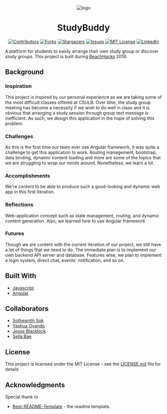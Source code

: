 <!-- Readme Start here -->

<!-- Load logo from readme/logo.jpg -->
<div align="center">
  <img src="readme/logo.jpg" alt="logo" />
</div>


<!-- Title -->
<h1 align="center" style="border: none">
StudyBuddy
</h1>


<!-- Shield IO - very nice icons -->
<div align="center">

[![Contributors][contributors_shield]][contributors_url]
[![Forks][forks_shield]][forks_url]
[![Stargazers][stars_shield]][stars_url]
[![Issues][issues_shield]][issues_url]
[![MIT License][license_shield]][license_url]
[![LinkedIn][linkedin_shield]][linkedin_url]

</div>


<!-- Description -->
A platform for students to easily arrange their own study group or discover study groups. This project is built during [BeachHacks] 2019.

## Background
### Inspiration
This project is inspired by our personal experience as we are taking some of the most difficult classes offered at CSULB. Over time, the study group meeting has become a necessity if we wish to do well in class and it is obvious that arranging a study session through group text message is inefficient. As such, we design this application in the hope of solving this problem.

### Challenges
As this is the first time our team ever use Angular framework, it was quite a challenge to get this application to work. Routing management, bootstrap, data binding, dynamic content loading and more are some of the topics that we are struggling to wrap our minds around. Nonetheless, we learn a lot.

### Accomplishments
We're content to be able to produce such a good-looking and dynamic web app in this first iteration.

### Reflections
Web-application concept such as state management, routing, and dynamic content generation. Also, we learned how to use Angular framework.

### Futures
Though we are content with the current iteration of our project, we still have a lot of things that we need to do. The immediate plan is to implement our own backend API server and database. Features wise, we plan to implement a login system, direct chat, events' notification, and so on.

<!-- Include your major tools and frameworks -->
## Built With
- [Javascript]
- [Angular]


<!-- Collaborators information -->
## Collaborators
- [Sotheanith Sok]
- [Yashua Ovando]
- [Jesse Blacklock]
- [Sella Bae]


<!-- License -->
## License
This project is licensed under the MIT License - see the [LICENSE.md][license_url] file for details


<!-- Shoutout to other projects, plugin, or minor tools -->
## Acknowledgments
Special thank to
- [Best-README-Template] - the readme template.


<!-- References -->
<!-- Shield Icons-->
[contributors_shield]: https://img.shields.io/github/contributors/sotheanithsok/StudyBuddy.svg?style=for-the-badge
[forks_shield]: https://img.shields.io/github/forks/sotheanithsok/StudyBuddy.svg?style=for-the-badge
[stars_shield]: https://img.shields.io/github/stars/sotheanithsok/StudyBuddy.svg?style=for-the-badge
[issues_shield]: https://img.shields.io/github/issues/sotheanithsok/StudyBuddy.svg?style=for-the-badge
[license_shield]: https://img.shields.io/github/license/sotheanithsok/StudyBuddy.svg?style=for-the-badge
[linkedin_shield]: https://img.shields.io/badge/-LinkedIn-black.svg?style=for-the-badge&logo=linkedin&colorB=555

<!-- Shield URLs -->
[contributors_url]: https://github.com/sotheanithsok/StudyBuddy/graphs/contributors
[forks_url]: https://github.com/sotheanithsok/StudyBuddy/network/members
[stars_url]: https://github.com/sotheanithsok/StudyBuddy/stargazers
[issues_url]: https://github.com/sotheanithsok/StudyBuddy/issues
[license_url]: https://github.com/sotheanithsok/StudyBuddy/blob/master/LICENSE
[linkedin_url]: https://www.linkedin.com/in/sotheanith-sok-969ab0b3/

<!-- Other links -->
[Sotheanith Sok]: https://github.com/sotheanithsok
[Best-README-Template]: https://github.com/othneildrew/Best-README-Template

[BeachHacks]: https://beachhacks-2.devpost.com/

[Javascript]: https://www.javascript.com/
[Angular]: https://angular.io/


[Yashua Ovando]: https://github.com/ydovando
[Jesse Blacklock]: https://github.com/jblacklock
[Sella Bae]: https://github.com/sellabae

